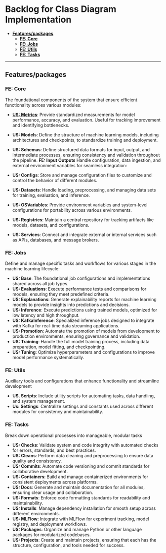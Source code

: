# Backlog for Class Diagram Implementation

- [**Features/packages**](#featurespackages)
  - [**FE: Core**](#fe-core)
  - [**FE: Jobs**](#fe-jobs)
  - [**FE: Utils**](#fe-utils)
  - [**FE: Tasks**](#fe-tasks)

---

## **Features/packages**

### **FE: Core**

   The foundational components of the system that ensure efficient functionality across various modules:

- **[US: Metrics](Metrics_storie.md)**: Provide standardized measurements for model performance, accuracy, and evaluation. Useful for tracking improvement and identifying bottlenecks.
- **US: Models**: Define the structure of machine learning models, including architectures and checkpoints, to standardize training and deployment.
- **US: Schemas**: Define structured data formats for input, output, and intermediate processes, ensuring consistency and validation throughout the pipeline.
 **FE: Input Outputs**
 Handle configuration, data ingestion, and external environment variables for seamless integration:

- **US: Configs**: Store and manage configuration files to customize and control the behavior of different modules.
- **US: Datasets**: Handle loading, preprocessing, and managing data sets for training, evaluation, and inference.
- **US: OSVariables**: Provide environment variables and system-level configurations for portability across various environments.
- **US: Registries**: Maintain a central repository for tracking artifacts like models, datasets, and configurations.
- **US: Services**: Connect and integrate external or internal services such as APIs, databases, and message brokers.

### **FE: Jobs**

   Define and manage specific tasks and workflows for various stages in the machine learning lifecycle:

- **US: Base**: The foundational job configurations and implementations shared across all job types.
- **US: Evaluations**: Execute performance tests and comparisons for models, ensuring they meet predefined criteria.
- **US: Explanations**: Generate explainability reports for machine learning models to provide insights into predictions and decisions.
- **US: Inference**: Execute predictions using trained models, optimized for low latency and high throughput.
- **US: KafkaInference**: Specialized inference jobs designed to integrate with Kafka for real-time data streaming applications.
- **US: Promotion**: Automate the promotion of models from development to production environments, ensuring governance and validation.
- **US: Training**: Handle the full model training process, including data preparation, model fitting, and checkpointing.
- **US: Tuning**: Optimize hyperparameters and configurations to improve model performance systematically.

### **FE: Utils**

Auxiliary tools and configurations that enhance functionality and streamline development

- **US. Scripts**: Include utility scripts for automating tasks, data handling, and system management.
- **Us: Settings**: Centralize settings and constants used across different modules for consistency and maintainability.

### **FE: Tasks**

Break down operational processes into manageable, modular tasks

- **US: Checks**: Validate system and code integrity with automated checks for errors, standards, and best practices.
- **US: Cleans**: Perform data cleaning and preprocessing to ensure data quality and consistency.
- **US: Commits**: Automate code versioning and commit standards for collaborative development.
- **US: Containers**: Build and manage containerized environments for consistent deployments across platforms.
- **US: Docs**: Generate and maintain documentation for all modules, ensuring clear usage and collaboration.
- **US: Formats**: Enforce code formatting standards for readability and maintainability.
- **US: Installs**: Manage dependency installation for smooth setup across different environments.
- **US: MLFlow**: Integrate with MLFlow for experiment tracking, model registry, and deployment workflows.
- **US: Packages**: Organize and manage Python or other language packages for modularized codebases.
- **US: Projects**: Create and maintain projects, ensuring that each has the structure, configuration, and tools needed for success.
